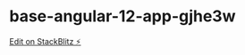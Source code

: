 # base-angular-12-app-gjhe3w

[Edit on StackBlitz ⚡️](https://stackblitz.com/edit/base-angular-12-app-gjhe3w)